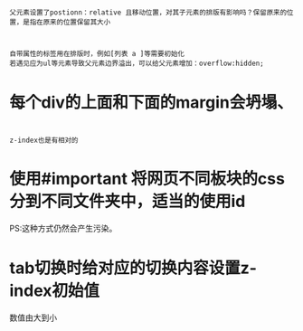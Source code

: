 #

    父元素设置了postionn：relative 且移动位置，对其子元素的排版有影响吗？保留原来的位置，是指在原来的位置保留其大小



#   
    自带属性的标签用在排版时，例如[列表 a ]等需要初始化
    若遇见应为ul等元素导致父元素边界溢出，可以给父元素增加：overflow:hidden;


# 每个div的上面和下面的margin会坍塌、
# 
    z-index也是有相对的


# 使用#important 将网页不同板块的css分到不同文件夹中，适当的使用id
PS:这种方式仍然会产生污染。


# tab切换时给对应的切换内容设置z-index初始值
数值由大到小
